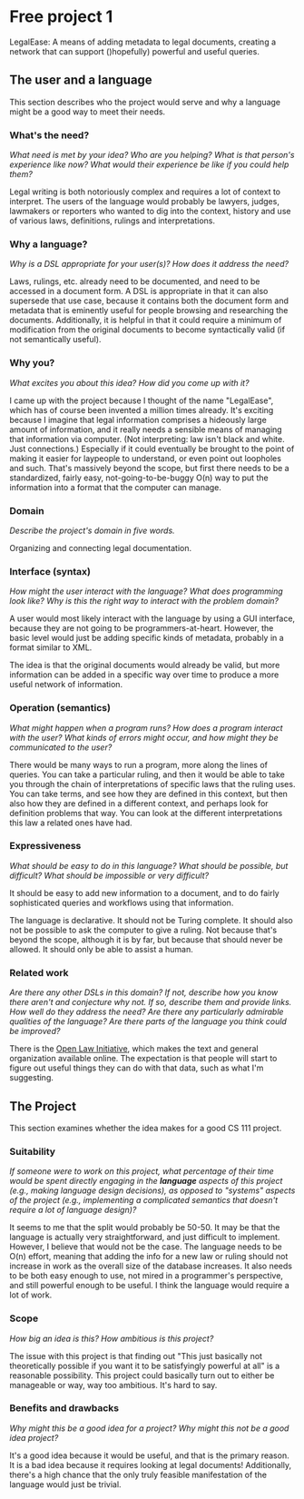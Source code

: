 # Free project 1

LegalEase: A means of adding metadata to legal documents, creating a network that can support
()hopefully) powerful and useful queries.

## The user and a language
This section describes who the project would serve and why a language might be a
good way to meet their needs.


### What's the need?
_What need is met by your idea? Who are you helping? What is that person's
experience like now? What would their experience be like if you could help 
them?_

Legal writing is both notoriously complex and requires a lot of context to interpret.
The users of the language would probably be lawyers, judges, lawmakers or reporters who wanted
to dig into the context, history and use of various laws, definitions, rulings and interpretations.

### Why a language?
_Why is a DSL appropriate for your user(s)? How does it address the need?_

Laws, rulings, etc. already need to be documented, and need to be accessed in a document form.
A DSL is appropriate in that it can also supersede that use case, because it contains both
the document form and metadata that is eminently useful for people browsing and researching
the documents.  Additionally, it is helpful in that it could require a minimum of modification
from the original documents to become syntactically valid (if not semantically useful).


### Why you?
_What excites you about this idea? How did you come up with it?_

I came up with the project because I thought of the name "LegalEase", which has of course
been invented a million times already.  It's exciting because I imagine that legal information
comprises a hideously large amount of information, and it really needs a sensible means of
managing that information via computer. (Not interpreting: law isn't black and white. 
Just connections.)
Especially if it could eventually be brought to the
point of making it easier for laypeople to understand, or even point out loopholes and such.
That's massively beyond the scope, but first there needs to be a standardized, fairly easy,
not-going-to-be-buggy O(n) way to put the information into a format that the computer can
manage.

### Domain
_Describe the project's domain in five words._

Organizing and connecting legal documentation.

### Interface (syntax)
_How might the user interact with the language? What does programming look 
like? Why is this the right way to interact with the problem domain?_ 

A user would most likely interact with the language by using a GUI interface,
because they are not going to be programmers-at-heart.
However, the basic level would just be adding specific kinds of metadata,
probably in a format similar to XML.

The idea is that the original documents would already be valid, but more information
can be added in a specific way over time to produce a more useful network of information.

### Operation (semantics)
_What might happen when a program runs? How does a program interact with the
user? What kinds of errors might occur, and how might they be communicated to
the user?_

There would be many ways to run a program, more along the lines of queries.
You can take a particular ruling, and then it would be able to take you through
the chain of interpretations of specific laws that the ruling uses.
You can take terms, and see how they are defined in this context, but then also
how they are defined in a different context, and perhaps look for definition problems that way.
You can look at the different interpretations this law a related ones have had.

### Expressiveness
_What should be easy to do in this language? What should be possible, but
difficult? What should be impossible or very difficult?_

It should be easy to add new information to a document, and to do fairly sophisticated queries
and workflows using that information.

The language is declarative. It should not be Turing complete.
It should also not be possible to ask the computer to give a ruling.
Not because that's beyond the scope, although it is by far,
but because that should never be allowed.
It should only be able to assist a human.

### Related work
_Are there any other DSLs in this domain? If not, describe how you know there
aren't and conjecture why not. If so, describe them and provide links. How well 
do they address the need? Are there any particularly admirable qualities of the
language? Are there parts of the language you think could be improved?_

There is the [Open Law Initiative](http://open.innovatesf.com/openlaw/), which makes the text and general organization available
online. The expectation is that people will start to figure out useful things they can
do with that data, such as what I'm suggesting.

## The Project
This section examines whether the idea makes for a good CS 111 project.


### Suitability
_If someone were to work on this project, what percentage of their time would be
spent directly engaging in the **language** aspects of this project (e.g.,
making language design decisions), as opposed to "systems" aspects of the
project (e.g., implementing a complicated semantics that doesn't require a lot
of language design)?_

It seems to me that the split would probably be 50-50.
It may be that the language is actually very straightforward, and just difficult to implement.
However, I believe that would not be the case. The language needs to be O(n) effort, meaning that
adding the info for a new law or ruling should not increase in work as the overall size of the
database increases. It also needs to be both easy enough to use, not mired in a programmer's
perspective, and still powerful enough to be useful.
I think the language would require a lot of work.



### Scope
_How big an idea is this? How ambitious is this project?_

The issue with this project is that finding out 
"This just basically not theoretically possible if you want it to be satisfyingly powerful at all"
is a reasonable possibility. This project could basically turn out to either be manageable
or way, way too ambitious. It's hard to say.


### Benefits and drawbacks
_Why might this be a good idea for a project? Why might this not be a good idea 
project?_

It's a good idea because it would be useful, and that is the primary reason.
It is a bad idea because it requires looking at legal documents!
Additionally, there's a high chance that the only truly feasible manifestation of the
language would just be trivial.

